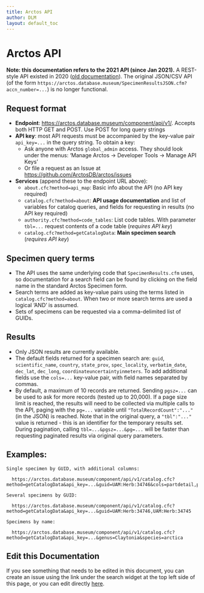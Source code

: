 ```yaml
---
title: Arctos API
author: DLM
layout: default_toc
---
```


# Arctos API

**Note: this documentation refers to the 2021 API (since Jan 2021).**
A REST-style API existed in 2020 ([old documentation][1]).  The
original JSON/CSV API (of the form
`https://arctos.database.museum/SpecimenResultsJSON.cfm?accn_number=...`)
is no longer functional.

## Request format

 * **Endpoint**: <https://arctos.database.museum/component/api/v1/>.
   Accepts both HTTP GET and POST. Use POST for long query strings
 * **API key**: most API requests must be accompanied by the key-value
   pair `api_key=...` in the query string. To obtain a key:
     * Ask anyone with Arctos `global_admin` access. They should look
       under the menus: ‘Manage Arctos -> Developer Tools -> Manage
       API Keys’
     * Or file a request as an Issue at
       <https://github.com/ArctosDB/arctos/issues>
 * **Services** (append these to the endpoint URL above):
    * `about.cfc?method=api_map`: Basic info about the API (no API key required)
    * `catalog.cfc?method=about`: **API usage documentation** and list of 
       variables for catalog queries, and fields for requesting in results (no
       API key required)
    * `authority.cfc?method=code_tables`: List code tables. With parameter 
      `tbl=...` request contents of a code table (_requires API key_)
    * `catalog.cfc?method=getCatalogData`: **Main specimen search**
      (_requires API key_)

## Specimen query terms

 * The API uses the same underlying code that `SpecimenResults.cfm` uses, so
   documentation for a search field can be found by clicking on the
   field name in the standard Arctos Specimen form.
 * Search terms are added as key-value pairs using the terms listed in
   `catalog.cfc?method=about`. When two or more search terms are used
   a logical ‘AND’ is assumed.
 * Sets of specimens can be requested via a comma-delimited list of
   GUIDs.

## Results

 * Only JSON results are currently available.  
 * The default fields returned for a specimen search are: `guid`,
   `scientific_name`, `country`, `state_prov`, `spec_locality`,
   `verbatim_date`, `dec_lat`, `dec_long`,
   `coordinateuncertaintyinmeters`. To add additional fields use the
   `cols=...` key-value pair, with field names separated by commas.
 * By default, a maximum of 10 records are returned. Sending
   `pgsz=...` can be used to ask for more records (tested up to
   20,000). If a page size limit is reached, the results will need to
   be collected via multiple calls to the API, paging with the
   `pg=...` variable until `"TotalRecordCount":"..."` (in the JSON) is
   reached. Note that in the original query, a `"tbl":"..."` value is
   returned - this is an identifier for the temporary results
   set. During pagination, calling `tbl=...&pgsz=...&pg=...` will be
   faster than requesting paginated results via original query
   parameters.

## Examples: 

```
Single specimen by GUID, with additional columns:

  https://arctos.database.museum/component/api/v1/catalog.cfc?method=getCatalogData&api_key=...&guid=UAM:Herb:34746&cols=partdetail,phylum

Several specimens by GUID:

  https://arctos.database.museum/component/api/v1/catalog.cfc?method=getCatalogData&api_key=...&guid=UAM:Herb:34746,UAM:Herb:34745

Specimens by name:

  https://arctos.database.museum/component/api/v1/catalog.cfc?method=getCatalogData&api_key=...&genus=Claytonia&species=arctica
```

[1]: https://web.archive.org/web/20200928123759/https://handbook.arctosdb.org/documentation/api.html

## Edit this Documentation

If you see something that needs to be edited in this document, you can create an issue using the link under the search widget at the top left side of this page, or you can edit directly <a href="https://github.com/ArctosDB/documentation-wiki/edit/gh-pages/_documentation/api.markdown" target="_blank">here</a>.
